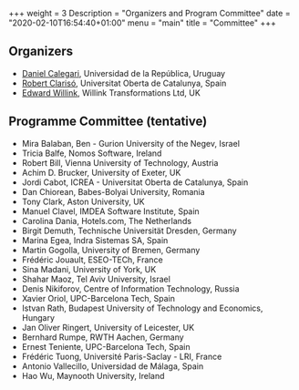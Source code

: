 +++
weight = 3
Description = "Organizers and Program Committee"
date = "2020-02-10T16:54:40+01:00"
menu = "main"
title = "Committee"
+++

## Organizers

* [Daniel Calegari](https://www.fing.edu.uy/~dcalegar/), Universidad de la República, Uruguay
* [Robert Clarisó](http://w.uoc.edu/robert-clariso), Universitat Oberta de Catalunya, Spain
* [Edward Willink](http://www.willink.me.uk/), Willink Transformations Ltd, UK

## Programme Committee (tentative)

* Mira Balaban, Ben - Gurion University of the Negev, Israel
* Tricia Balfe, Nomos Software, Ireland
* Robert Bill, Vienna University of Technology, Austria
* Achim D. Brucker, University of Exeter, UK
* Jordi Cabot, ICREA - Universitat Oberta de Catalunya, Spain
* Dan Chiorean, Babes-Bolyai University, Romania
* Tony Clark, Aston University, UK
* Manuel Clavel, IMDEA Software Institute, Spain
* Carolina Dania, Hotels.com, The Netherlands
* Birgit Demuth, Technische Universität Dresden, Germany
* Marina Egea, Indra Sistemas SA, Spain
* Martin Gogolla, University of Bremen, Germany
* Frédéric Jouault, ESEO-TECh, France
* Sina Madani, University of York, UK
* Shahar Maoz, Tel Aviv University, Israel
* Denis Nikiforov, Centre of Information Technology, Russia
* Xavier Oriol, UPC-Barcelona Tech, Spain
* Istvan Rath, Budapest University of Technology and Economics, Hungary
* Jan Oliver Ringert, University of Leicester, UK
* Bernhard Rumpe, RWTH Aachen, Germany
* Ernest Teniente, UPC-Barcelona Tech, Spain
* Frédéric Tuong, Université Paris-Saclay - LRI, France
* Antonio Vallecillo, Universidad de Málaga, Spain
* Hao Wu, Maynooth University, Ireland